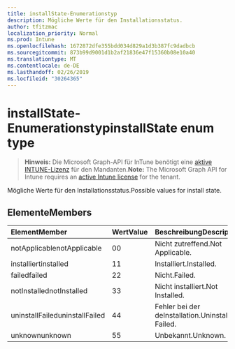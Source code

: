 ```yaml
---
title: installState-Enumerationstyp
description: Mögliche Werte für den Installationsstatus.
author: tfitzmac
localization_priority: Normal
ms.prod: Intune
ms.openlocfilehash: 1672872dfe355bdd034d829a1d3b387fc9dadbcb
ms.sourcegitcommit: 873b99d9001d1b2af21836e47f15360b08e10a40
ms.translationtype: MT
ms.contentlocale: de-DE
ms.lasthandoff: 02/26/2019
ms.locfileid: "30264365"
---
```

# <a name="installstate-enum-type"></a><span data-ttu-id="5eff2-103">installState-Enumerationstyp</span><span class="sxs-lookup"><span data-stu-id="5eff2-103">installState enum type</span></span>

> <span data-ttu-id="5eff2-104">**Hinweis:** Die Microsoft Graph-API für InTune benötigt eine [aktive INTUNE-Lizenz](https://go.microsoft.com/fwlink/?linkid=839381) für den Mandanten.</span><span class="sxs-lookup"><span data-stu-id="5eff2-104">**Note:** The Microsoft Graph API for Intune requires an [active Intune license](https://go.microsoft.com/fwlink/?linkid=839381) for the tenant.</span></span>

<span data-ttu-id="5eff2-105">Mögliche Werte für den Installationsstatus.</span><span class="sxs-lookup"><span data-stu-id="5eff2-105">Possible values for install state.</span></span>

## <a name="members"></a><span data-ttu-id="5eff2-106">Elemente</span><span class="sxs-lookup"><span data-stu-id="5eff2-106">Members</span></span>
|<span data-ttu-id="5eff2-107">Element</span><span class="sxs-lookup"><span data-stu-id="5eff2-107">Member</span></span>|<span data-ttu-id="5eff2-108">Wert</span><span class="sxs-lookup"><span data-stu-id="5eff2-108">Value</span></span>|<span data-ttu-id="5eff2-109">Beschreibung</span><span class="sxs-lookup"><span data-stu-id="5eff2-109">Description</span></span>|
|:---|:---|:---|
|<span data-ttu-id="5eff2-110">notApplicable</span><span class="sxs-lookup"><span data-stu-id="5eff2-110">notApplicable</span></span>|<span data-ttu-id="5eff2-111">0</span><span class="sxs-lookup"><span data-stu-id="5eff2-111">0</span></span>|<span data-ttu-id="5eff2-112">Nicht zutreffend.</span><span class="sxs-lookup"><span data-stu-id="5eff2-112">Not Applicable.</span></span>|
|<span data-ttu-id="5eff2-113">installiert</span><span class="sxs-lookup"><span data-stu-id="5eff2-113">installed</span></span>|<span data-ttu-id="5eff2-114">1</span><span class="sxs-lookup"><span data-stu-id="5eff2-114">1</span></span>|<span data-ttu-id="5eff2-115">Installiert.</span><span class="sxs-lookup"><span data-stu-id="5eff2-115">Installed.</span></span>|
|<span data-ttu-id="5eff2-116">failed</span><span class="sxs-lookup"><span data-stu-id="5eff2-116">failed</span></span>|<span data-ttu-id="5eff2-117">2</span><span class="sxs-lookup"><span data-stu-id="5eff2-117">2</span></span>|<span data-ttu-id="5eff2-118">Nicht.</span><span class="sxs-lookup"><span data-stu-id="5eff2-118">Failed.</span></span>|
|<span data-ttu-id="5eff2-119">notInstalled</span><span class="sxs-lookup"><span data-stu-id="5eff2-119">notInstalled</span></span>|<span data-ttu-id="5eff2-120">3</span><span class="sxs-lookup"><span data-stu-id="5eff2-120">3</span></span>|<span data-ttu-id="5eff2-121">Nicht installiert.</span><span class="sxs-lookup"><span data-stu-id="5eff2-121">Not Installed.</span></span>|
|<span data-ttu-id="5eff2-122">uninstallFailed</span><span class="sxs-lookup"><span data-stu-id="5eff2-122">uninstallFailed</span></span>|<span data-ttu-id="5eff2-123">4</span><span class="sxs-lookup"><span data-stu-id="5eff2-123">4</span></span>|<span data-ttu-id="5eff2-124">Fehler bei der deInstallation.</span><span class="sxs-lookup"><span data-stu-id="5eff2-124">Uninstall Failed.</span></span>|
|<span data-ttu-id="5eff2-125">unknown</span><span class="sxs-lookup"><span data-stu-id="5eff2-125">unknown</span></span>|<span data-ttu-id="5eff2-126">5</span><span class="sxs-lookup"><span data-stu-id="5eff2-126">5</span></span>|<span data-ttu-id="5eff2-127">Unbekannt.</span><span class="sxs-lookup"><span data-stu-id="5eff2-127">Unknown.</span></span>|



